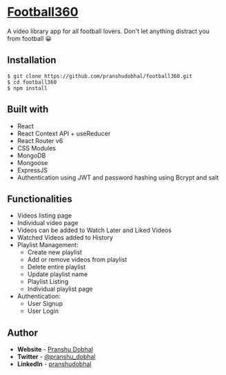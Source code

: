 # [Football360](https://football360.vercel.app/)

A video library app for all football lovers. Don't let anything distract you from football 😀

## **Installation**

```
$ git clone https://github.com/pranshudobhal/football360.git
$ cd football360
$ npm install
```

## **Built with**

- React
- React Context API + useReducer
- React Router v6
- CSS Modules
- MongoDB
- Mongoose
- ExpressJS
- Authentication using JWT and password hashing using Bcrypt and salt

## **Functionalities**

- Videos listing page
- Individual video page
- Videos can be added to Watch Later and Liked Videos
- Watched Videos added to History
- Playlist Management:
  - Create new playlist
  - Add or remove videos from playlist
  - Delete entire playlist
  - Update playlist name
  - Playlist Listing
  - Individual playlist page
- Authentication:
  - User Signup
  - User Login

## **Author**

- **Website** - [Pranshu Dobhal](https://pranshudobhal.netlify.app/)
- **Twitter** - [@pranshu_dobhal](https://twitter.com/pranshu_dobhal)
- **LinkedIn** - [pranshudobhal](https://www.linkedin.com/in/pranshudobhal/)

